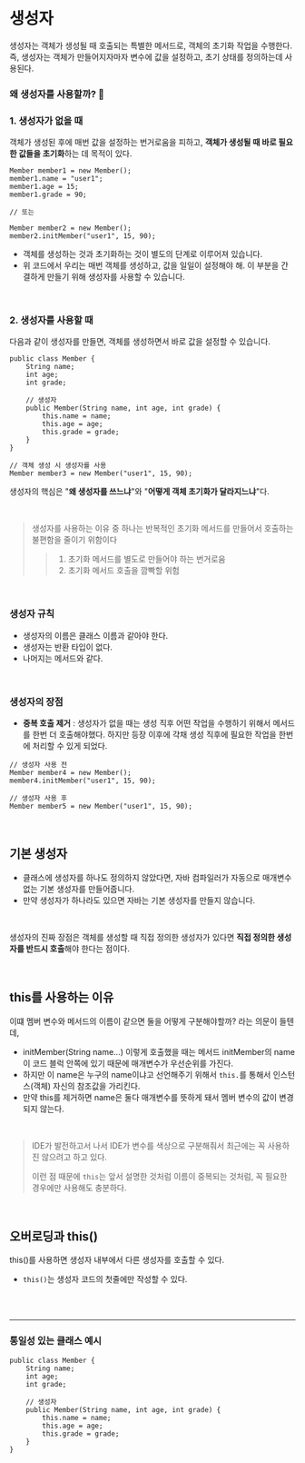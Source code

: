 # 생성자
생성자는 객체가 생성될 때 호출되는 특별한 메서드로, 객체의 초기화 작업을 수행한다. 즉, 생성자는 객체가 만들어지자마자 변수에 값을 설정하고, 초기 상태를 정의하는데 사용된다.


### 왜 생성자를 사용할까? 🤔
### 1. 생성자가 없을 때
객체가 생성된 후에 매번 값을 설정하는 번거로움을 피하고, **객체가 생성될 때 바로 필요한 값들을 초기화**하는 데 목적이 있다.

```
Member member1 = new Member();
member1.name = "user1";
member1.age = 15;
member1.grade = 90;

// 또는

Member member2 = new Member();
member2.initMember("user1", 15, 90);
```
- 객체를 생성하는 것과 초기화하는 것이 별도의 단계로 이루어져 있습니다.
- 위 코드에서 우리는 매번 객체를 생성하고, 값을 일일이 설정해야 해. 이 부분을 간결하게 만들기 위해 생성자를 사용할 수 있습니다.

<br>    

### 2. 생성자를 사용할 때
다음과 같이 생성자를 만들면, 객체를 생성하면서 바로 값을 설정할 수 있습니다.

```
public class Member {
    String name;
    int age;
    int grade;

    // 생성자
    public Member(String name, int age, int grade) {
        this.name = name;
        this.age = age;
        this.grade = grade;
    }
}

// 객체 생성 시 생성자를 사용
Member member3 = new Member("user1", 15, 90);
```


생성자의 핵심은 "**왜 생성자를 쓰느냐**"와 "**어떻게 객체 초기화가 달라지느냐**"다.

<br>

> 생성자를 사용하는 이유 중 하나는 반복적인 초기화 메서드를 만들어서 호출하는 불편함을 줄이기 위함이다
>
>> 1. 초기화 메서드를 별도로 만들어야 하는 번거로움
>> 2. 초기화 메서드 호출을 깜빡할 위험

<br>


### 생성자 규칙
- 생성자의 이름은 클래스 이름과 같아야 한다.
- 생성자는 반환 타입이 없다.
- 나머지는 메서드와 같다.

<br>

### 생성자의 장점
- **중복 호출 제거** : 생성자가 없을 때는 생성 직후 어떤 작업을 수행하기 위해서 메서드를 한번 더 호출해야했다. 하지만 등장 이후에 갹채 생성 직후에 필요한 작업을 한번에 처리할 수 있게 되었다.
```
// 생성자 사용 전
Member member4 = new Member();
member4.initMember("user1", 15, 90);

// 생성자 사용 후
Member member5 = new Member("user1", 15, 90);
```

<br>

## 기본 생성자
- 클래스에 생성자를 하나도 정의하지 않았다면, 자바 컴파일러가 자동으로 매개변수 없는 기본 생성자를 만들어줍니다.
- 만약 생성자가 하나라도 있으면 자바는 기본 생성자를 만들지 않습니다.


<br>

생성자의 진짜 장점은 객체를 생성할 때 직접 정의한 생성자가 있다면 **직접 정의한 생성자를 반드시 호출**해야 한다는 점이다.

<br>

## this를 사용하는 이유

이떄 멤버 변수와 메서드의 이름이 같으면 둘을 어떻게 구분해야할까? 라는 의문이 들텐데,
- initMember(String name...) 이렇게 호출했을 때는 메서드 initMember의 name이 코드 블럭 안쪽에 있기 때문에 매개변수가 우선순위를 가진다. 
- 하지만 이 name은 누구의 name이냐고 선언해주기 위해서 `this.`를 통해서 인스턴스(객체) 자신의 참조값을 가리킨다.
- 만약 this를 제거하면 name은 둘다 매개변수를 뜻하게 돼서 멤버 변수의 값이 변경되지 않는다.

<br>

> IDE가 발전하고서 나서 IDE가 변수를 색상으로 구분해줘서 최근에는 꼭 사용하진 않으려고 하고 있다.
>
> 이런 점 때문에 `this`는 앞서 설명한 것처럼 이름이 중복되는 것처럼, 꼭 필요한 경우에만 사용해도 충분하다.

<br>

## 오버로딩과 this()

this()를 사용하면 생성자 내부에서 다른 생성자를 호출할 수 있다.
- `this()`는 생성자 코드의 첫줄에만 작성할 수 있다.

<br>
<br>

---
### 통일성 있는 클래스 예시
```
public class Member {
    String name;
    int age;
    int grade;

    // 생성자
    public Member(String name, int age, int grade) {
        this.name = name;
        this.age = age;
        this.grade = grade;
    }
}
```









